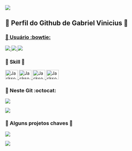 
 <a href="https://github.com/gabriel-vinicius-silva" target="_blank" >
  <img src="https://visitor-badge.laobi.icu/badge?page_id="gabriel-vinicius-silva" />
</a>

## :small_orange_diamond: Perfil do Github de Gabriel Vinicius 👋
 
<div>
  <a href="https://gabriel-vinicius-silva" target="_blank" >
  

### :small_orange_diamond: Usuário :bowtie:
<div>
  <a href="https://github.com/jackson-roberio">
      <img src="https://img.shields.io/badge/Windows-0078D6?style=for-the-badge&logo=windows&logoColor=white" />
      <img src="https://img.shields.io/badge/Eclipse-2C2255?style=for-the-badge&logo=eclipse&logoColor=white" />
      <img src="https://img.shields.io/badge/Notepad++-90E59A.svg?style=for-the-badge&logo=notepad%2B%2B&logoColor=black" />  
  </a>
</div>

### :small_orange_diamond: Skill :clap:
<div>
    <a href="https://github.com/gabriel-vinicius-silva">
        <img height="30" width="40" alt="JacksonRoberio-Js" src="https://cdn.jsdelivr.net/gh/devicons/devicon/icons/javascript/javascript-plain.svg" />
        <img height="30" width="40" alt="JacksonRoberio-Android" src="https://cdn.jsdelivr.net/gh/devicons/devicon/icons/android/android-plain.svg" />
        <img height="30" width="40" alt="JacksonRoberio-Git" src="https://cdn.jsdelivr.net/gh/devicons/devicon/icons/git/git-original.svg" />
        <img height="30" width="40" alt="JacksonRoberio-Photoshop" src="https://cdn.jsdelivr.net/gh/devicons/devicon/icons/photoshop/photoshop-plain.svg" />
    </a>
</div>          


### :small_orange_diamond: Neste Git :octocat:
<a href="https://github.com/gabriel-vinicius-silva">
<p>
<img align="center" src="https://github-readme-stats.vercel.app/api?username=gabriel-vinicius-silva&show_icons=true&theme=radical&locale=pt-BR&include_all_commits=true&count_private=true&hide=contribs" />
</p>
<p>
<img align="center" src="https://github-readme-stats.vercel.app/api/top-langs/?username=gabriel-vinicius-silva&theme=radical&locale=pt-BR&layout=compact" />
</p>
</a>
  
### :small_orange_diamond: Alguns projetos chaves :eyes:
<p>
  <a href="https://github.com/gabriel-vinicius-silva/JacKar-Android">
    <img align="center" src="https://github-readme-stats.vercel.app/api/pin/?username=gabriel-vinicius-silva&repo=MinisteriAtos&theme=dracula" />
  </a>
</p>
<p>
  <a href="https://github.com/gabriel-vinicius-silva/JackHub">
    <img align="center" src="https://github-readme-stats.vercel.app/api/pin/?username=gabriel-vinicius-silva&repo=sistemaDeVotacao&theme=dracula" />
  </a>
</p>


